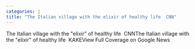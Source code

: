 ```yaml
---
categories: j
title: "The Italian village with the elixir of healthy life  CNN"
---
```

The Italian village with the "elixir" of healthy life&nbsp;&nbsp;CNNThe Italian village with the "elixir" of healthy life&nbsp;&nbsp;KAKEView Full Coverage on Google News